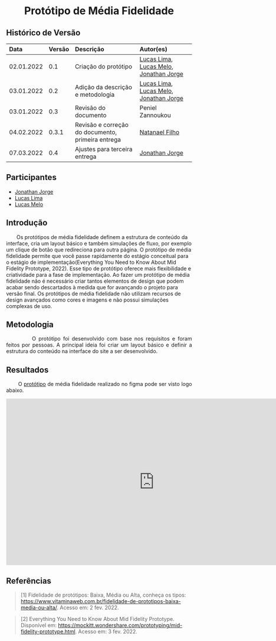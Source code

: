 # <center> Protótipo de Média Fidelidade

## Histórico de Versão<br>
|Data|Versão|Descrição|Autor(es)|          
:- | :- | :- | :- |
|02.01.2022  |0.1|Criação do protótipo | [Lucas Lima](https://github.com/mibasFerraz), [Lucas Melo](https://github.com/luucas-melo), [Jonathan Jorge](https://github.com/Jonathan-Oliveira) |
|03.01.2022  |0.2| Adição da descrição e metodologia | [Lucas Lima](https://github.com/mibasFerraz), [Lucas Melo](https://github.com/luucas-melo), [Jonathan Jorge](https://github.com/Jonathan-Oliveira) |
|03.01.2022  |0.3| Revisão do documento | Peniel Zannoukou |
| 04.02.2022 | 0.3.1 | Revisão e correção do documento, primeira entrega | [Natanael Filho](https://github.com/fernandes-natanael) |
| 07.03.2022 | 0.4 | Ajustes para terceira entrega  | [Jonathan Jorge](https://github.com/Jonathan-Oliveira)  |

## Participantes

* [Jonathan Jorge](https://github.com/Jonathan-Oliveira)
* [Lucas Lima](https://github.com/mibasFerraz)
* [Lucas Melo](https://github.com/luucas-melo)

## Introdução

&emsp;&emsp;Os protótipos de média fidelidade definem a estrutura de conteúdo da interface, cria um layout básico e também simulações de fluxo, por exemplo um clique de botão que redireciona para outra página. O protótipo de média fidelidade permite que você passe rapidamente do estágio conceitual para o estágio de implementação(Everything You Need to Know About Mid Fidelity Prototype, 2022). Esse tipo de protótipo oferece mais flexibilidade e criatividade para a fase de implementação. Ao fazer um protótipo de média fidelidade não é necessário criar tantos elementos de design que podem acabar sendo descartados à medida que for avançando o projeto para versão final. Os protótipos de média fidelidade não utilizam recursos de design avançados como cores e imagens e não possui simulações complexas de uso.

## Metodologia

<p align="justify">&emsp;&emsp; &emsp;&emsp;
O protótipo foi desenvolvido com base nos requisitos e foram feitos por pessoas. A principal ideia foi criar um layout básico e definir a estrutura do conteúdo na interface do site a ser desenvolvido.
</p>

##  Resultados

<p align="justify">&emsp;&emsp;
O <a href="https://www.figma.com/file/wng1cLqKHfiNmr3YfnbAaW/prototipoBaixaAds?node-id=0%3A1">protótipo</a> de média fidelidade realizado no figma pode ser visto logo abaixo.
</p>

<iframe style="border: 1px solid rgba(0, 0, 0, 0.1);" width="800" height="450" src="https://www.figma.com/embed?embed_host=share&url=https%3A%2F%2Fwww.figma.com%2Ffile%2Fwng1cLqKHfiNmr3YfnbAaW%2FprototipoBaixaAds%3Fnode-id%3D0%253A1" allowfullscreen></iframe>

## Referências

> [1] Fidelidade de protótipos: Baixa, Média ou Alta, conheça os tipos: https://www.vitaminaweb.com.br/fidelidade-de-prototipos-baixa-media-ou-alta/. Acesso em: 2 fev. 2022.

> [2] Everything You Need to Know About Mid Fidelity Prototype. Disponível em: <https://mockitt.wondershare.com/prototyping/mid-fidelity-prototype.html>. Acesso em: 3 fev. 2022.

